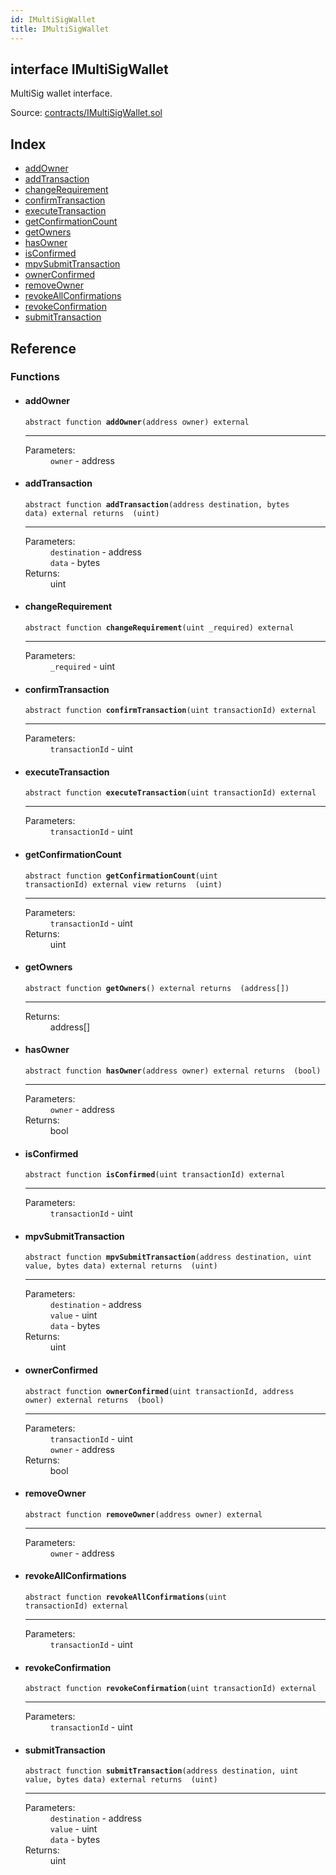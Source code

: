 ```yaml
---
id: IMultiSigWallet
title: IMultiSigWallet
---
```


<div class="contract-doc"><div class="contract"><h2 class="contract-header"><span class="contract-kind">interface</span> IMultiSigWallet</h2><p class="description">MultiSig wallet interface.</p><div class="source">Source: <a href="https://github.com/levelkdev/master-property-value-token/blob/v0.1.0/contracts/IMultiSigWallet.sol" target="_blank">contracts/IMultiSigWallet.sol</a></div></div><div class="index"><h2>Index</h2><ul><li><a href="IMultiSigWallet.html#addOwner">addOwner</a></li><li><a href="IMultiSigWallet.html#addTransaction">addTransaction</a></li><li><a href="IMultiSigWallet.html#changeRequirement">changeRequirement</a></li><li><a href="IMultiSigWallet.html#confirmTransaction">confirmTransaction</a></li><li><a href="IMultiSigWallet.html#executeTransaction">executeTransaction</a></li><li><a href="IMultiSigWallet.html#getConfirmationCount">getConfirmationCount</a></li><li><a href="IMultiSigWallet.html#getOwners">getOwners</a></li><li><a href="IMultiSigWallet.html#hasOwner">hasOwner</a></li><li><a href="IMultiSigWallet.html#isConfirmed">isConfirmed</a></li><li><a href="IMultiSigWallet.html#mpvSubmitTransaction">mpvSubmitTransaction</a></li><li><a href="IMultiSigWallet.html#ownerConfirmed">ownerConfirmed</a></li><li><a href="IMultiSigWallet.html#removeOwner">removeOwner</a></li><li><a href="IMultiSigWallet.html#revokeAllConfirmations">revokeAllConfirmations</a></li><li><a href="IMultiSigWallet.html#revokeConfirmation">revokeConfirmation</a></li><li><a href="IMultiSigWallet.html#submitTransaction">submitTransaction</a></li></ul></div><div class="reference"><h2>Reference</h2><div class="functions"><h3>Functions</h3><ul><li><div class="item function"><span id="addOwner" class="anchor-marker"></span><h4 class="name">addOwner</h4><div class="body"><code class="signature"><span>abstract </span>function <strong>addOwner</strong><span>(address owner) </span><span>external </span></code><hr/><dl><dt><span class="label-parameters">Parameters:</span></dt><dd><div><code>owner</code> - address</div></dd></dl></div></div></li><li><div class="item function"><span id="addTransaction" class="anchor-marker"></span><h4 class="name">addTransaction</h4><div class="body"><code class="signature"><span>abstract </span>function <strong>addTransaction</strong><span>(address destination, bytes data) </span><span>external </span><span>returns  (uint) </span></code><hr/><dl><dt><span class="label-parameters">Parameters:</span></dt><dd><div><code>destination</code> - address</div><div><code>data</code> - bytes</div></dd><dt><span class="label-return">Returns:</span></dt><dd>uint</dd></dl></div></div></li><li><div class="item function"><span id="changeRequirement" class="anchor-marker"></span><h4 class="name">changeRequirement</h4><div class="body"><code class="signature"><span>abstract </span>function <strong>changeRequirement</strong><span>(uint _required) </span><span>external </span></code><hr/><dl><dt><span class="label-parameters">Parameters:</span></dt><dd><div><code>_required</code> - uint</div></dd></dl></div></div></li><li><div class="item function"><span id="confirmTransaction" class="anchor-marker"></span><h4 class="name">confirmTransaction</h4><div class="body"><code class="signature"><span>abstract </span>function <strong>confirmTransaction</strong><span>(uint transactionId) </span><span>external </span></code><hr/><dl><dt><span class="label-parameters">Parameters:</span></dt><dd><div><code>transactionId</code> - uint</div></dd></dl></div></div></li><li><div class="item function"><span id="executeTransaction" class="anchor-marker"></span><h4 class="name">executeTransaction</h4><div class="body"><code class="signature"><span>abstract </span>function <strong>executeTransaction</strong><span>(uint transactionId) </span><span>external </span></code><hr/><dl><dt><span class="label-parameters">Parameters:</span></dt><dd><div><code>transactionId</code> - uint</div></dd></dl></div></div></li><li><div class="item function"><span id="getConfirmationCount" class="anchor-marker"></span><h4 class="name">getConfirmationCount</h4><div class="body"><code class="signature"><span>abstract </span>function <strong>getConfirmationCount</strong><span>(uint transactionId) </span><span>external </span><span>view </span><span>returns  (uint) </span></code><hr/><dl><dt><span class="label-parameters">Parameters:</span></dt><dd><div><code>transactionId</code> - uint</div></dd><dt><span class="label-return">Returns:</span></dt><dd>uint</dd></dl></div></div></li><li><div class="item function"><span id="getOwners" class="anchor-marker"></span><h4 class="name">getOwners</h4><div class="body"><code class="signature"><span>abstract </span>function <strong>getOwners</strong><span>() </span><span>external </span><span>returns  (address[]) </span></code><hr/><dl><dt><span class="label-return">Returns:</span></dt><dd>address[]</dd></dl></div></div></li><li><div class="item function"><span id="hasOwner" class="anchor-marker"></span><h4 class="name">hasOwner</h4><div class="body"><code class="signature"><span>abstract </span>function <strong>hasOwner</strong><span>(address owner) </span><span>external </span><span>returns  (bool) </span></code><hr/><dl><dt><span class="label-parameters">Parameters:</span></dt><dd><div><code>owner</code> - address</div></dd><dt><span class="label-return">Returns:</span></dt><dd>bool</dd></dl></div></div></li><li><div class="item function"><span id="isConfirmed" class="anchor-marker"></span><h4 class="name">isConfirmed</h4><div class="body"><code class="signature"><span>abstract </span>function <strong>isConfirmed</strong><span>(uint transactionId) </span><span>external </span></code><hr/><dl><dt><span class="label-parameters">Parameters:</span></dt><dd><div><code>transactionId</code> - uint</div></dd></dl></div></div></li><li><div class="item function"><span id="mpvSubmitTransaction" class="anchor-marker"></span><h4 class="name">mpvSubmitTransaction</h4><div class="body"><code class="signature"><span>abstract </span>function <strong>mpvSubmitTransaction</strong><span>(address destination, uint value, bytes data) </span><span>external </span><span>returns  (uint) </span></code><hr/><dl><dt><span class="label-parameters">Parameters:</span></dt><dd><div><code>destination</code> - address</div><div><code>value</code> - uint</div><div><code>data</code> - bytes</div></dd><dt><span class="label-return">Returns:</span></dt><dd>uint</dd></dl></div></div></li><li><div class="item function"><span id="ownerConfirmed" class="anchor-marker"></span><h4 class="name">ownerConfirmed</h4><div class="body"><code class="signature"><span>abstract </span>function <strong>ownerConfirmed</strong><span>(uint transactionId, address owner) </span><span>external </span><span>returns  (bool) </span></code><hr/><dl><dt><span class="label-parameters">Parameters:</span></dt><dd><div><code>transactionId</code> - uint</div><div><code>owner</code> - address</div></dd><dt><span class="label-return">Returns:</span></dt><dd>bool</dd></dl></div></div></li><li><div class="item function"><span id="removeOwner" class="anchor-marker"></span><h4 class="name">removeOwner</h4><div class="body"><code class="signature"><span>abstract </span>function <strong>removeOwner</strong><span>(address owner) </span><span>external </span></code><hr/><dl><dt><span class="label-parameters">Parameters:</span></dt><dd><div><code>owner</code> - address</div></dd></dl></div></div></li><li><div class="item function"><span id="revokeAllConfirmations" class="anchor-marker"></span><h4 class="name">revokeAllConfirmations</h4><div class="body"><code class="signature"><span>abstract </span>function <strong>revokeAllConfirmations</strong><span>(uint transactionId) </span><span>external </span></code><hr/><dl><dt><span class="label-parameters">Parameters:</span></dt><dd><div><code>transactionId</code> - uint</div></dd></dl></div></div></li><li><div class="item function"><span id="revokeConfirmation" class="anchor-marker"></span><h4 class="name">revokeConfirmation</h4><div class="body"><code class="signature"><span>abstract </span>function <strong>revokeConfirmation</strong><span>(uint transactionId) </span><span>external </span></code><hr/><dl><dt><span class="label-parameters">Parameters:</span></dt><dd><div><code>transactionId</code> - uint</div></dd></dl></div></div></li><li><div class="item function"><span id="submitTransaction" class="anchor-marker"></span><h4 class="name">submitTransaction</h4><div class="body"><code class="signature"><span>abstract </span>function <strong>submitTransaction</strong><span>(address destination, uint value, bytes data) </span><span>external </span><span>returns  (uint) </span></code><hr/><dl><dt><span class="label-parameters">Parameters:</span></dt><dd><div><code>destination</code> - address</div><div><code>value</code> - uint</div><div><code>data</code> - bytes</div></dd><dt><span class="label-return">Returns:</span></dt><dd>uint</dd></dl></div></div></li></ul></div></div></div>

